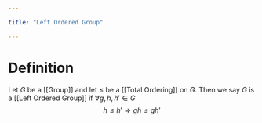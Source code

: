 ```yaml
---

title: "Left Ordered Group"

---
```

# Definition
Let $G$ be a [[Group]] and let $\leq$ be a [[Total Ordering]] on $G$. Then we say $G$ is a [[Left Ordered Group]] if $\forall g, h, h' \in G$
$$h \leq h' \Rightarrow gh \leq gh'$$

